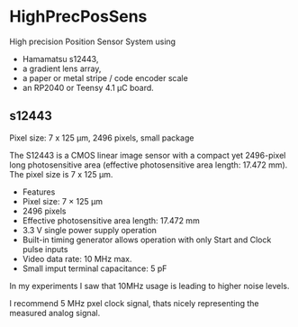 # HighPrecPosSens

High precision Position Sensor System using
* Hamamatsu s12443, 
* a gradient lens array,
* a paper or metal stripe / code encoder scale 
* an RP2040 or Teensy 4.1 µC board.

## s12443

Pixel size: 7 x 125 μm, 2496 pixels, small package

The S12443 is a CMOS linear image sensor with a compact yet 2496-pixel long photosensitive area (effective photosensitive area length: 17.472 mm). The pixel size is 7 x 125 μm.

* Features
* Pixel size: 7 × 125 μm
* 2496 pixels
* Effective photosensitive area length: 17.472 mm
* 3.3 V single power supply operation
* Built-in timing generator allows operation with only Start and Clock pulse inputs
* Video data rate: 10 MHz max.
* Small imput terminal capacitance: 5 pF

In my experiments I saw that 10MHz usage is leading to higher noise levels.

I recommend 5 MHz pxel clock signal, thats nicely representing the measured analog signal.

